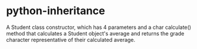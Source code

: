 # python-inheritance
A Student class constructor, which has 4 parameters and a char calculate() method that calculates a Student object's average and returns the grade character representative of their calculated average.
